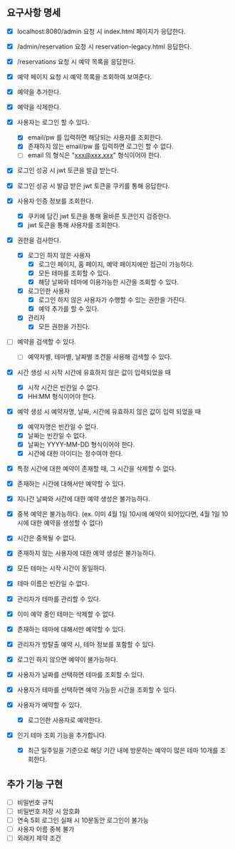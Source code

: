 ## 요구사항 명세

- [x] localhost:8080/admin 요청 시 index.html 페이지가 응답한다.
- [x] /admin/reservation 요청 시 reservation-legacy.html 응답한다.
- [x] /reservations 요청 시 예약 목록을 응답한다.
- [x] 예약 페이지 요청 시 예약 목록을 조회하여 보여준다.
- [x] 예약을 추가한다.
- [x] 예약을 삭제한다.

- [x] 사용자는 로그인 할 수 있다.
    - [x] email/pw 를 입력하면 해당되는 사용자를 조회한다.
    - [x] 존재하지 않는 email/pw 를 입력하면 로그인 할 수 없다.
    - [ ] email 의 형식은 "xxx@xxx.xxx" 형식이어야 한다.

- [x] 로그인 성공 시 jwt 토큰을 발급 받는다.
- [x] 로그인 성공 시 발급 받은 jwt 토큰을 쿠키를 통해 응답한다.

- [x] 사용자 인증 정보를 조회한다.
    - [x] 쿠키에 담긴 jwt 토큰을 통해 올바른 토큰인지 검증한다.
    - [x] jwt 토큰을 통해 사용자를 조회한다.

- [x] 권한을 검사한다.
    - [x] 로그인 하지 않은 사용자
        - [x] 로그인 페이지, 홈 페이지, 예약 페이지에만 접근이 가능하다.
        - [x] 모든 테마를 조회할 수 있다.
        - [x] 해당 날짜와 테마에 이용가능한 시간을 조회할 수 있다.
    - [x] 로그인한 사용자
        - [x] 로그인 하지 않은 사용자가 수행할 수 있는 권한을 가진다.
        - [x] 예약 추가를 할 수 있다.
    - [x] 관리자
        - [x] 모든 권한을 가진다.

- [ ] 예약을 검색할 수 있다.
    - [ ] 예약자별, 테마별, 날짜별 조건을 사용해 검색할 수 있다.

- [x] 시간 생성 시 시작 시간에 유효하지 않은 값이 입력되었을 때
    - [x] 시작 시간은 빈칸일 수 없다.
    - [x] HH:MM 형식이어야 한다.

- [x] 예약 생성 시 예약자명, 날짜, 시간에 유효하지 않은 값이 입력 되었을 때
    - [x] 예약자명은 빈칸일 수 없다.
    - [x] 날짜는 빈칸일 수 없다.
    - [x] 날짜는 YYYY-MM-DD 형식이어야 한다.
    - [x] 시간에 대한 아이디는 정수여야 한다.

- [x] 특정 시간에 대한 예약이 존재할 때, 그 시간을 삭제할 수 없다.
- [x] 존재하는 시간에 대해서만 예약할 수 있다.

- [x] 지나간 날짜와 시간에 대한 예약 생성은 불가능하다.
- [x] 중복 예약은 불가능하다. (ex. 이미 4월 1일 10시에 예약이 되어있다면, 4월 1일 10시에 대한 예약을 생성할 수 없다)
- [x] 시간은 중복될 수 없다.

- [x] 존재하지 않는 사용자에 대한 예약 생성은 불가능하다.

- [x] 모든 테마는 시작 시간이 동일하다.
- [x] 테마 이름은 빈칸일 수 없다.
- [x] 관리자가 테마를 관리할 수 있다.
- [x] 이미 예약 중인 테마는 삭제할 수 없다.
- [x] 존재하는 테마에 대해서만 예약할 수 있다.
- [x] 관리자가 방탈출 예약 시, 테마 정보를 포함할 수 있다.

- [x] 로그인 하지 않으면 예약이 불가능하다.
- [x] 사용자가 날짜를 선택하면 테마를 조회할 수 있다.
- [x] 사용자가 테마를 선택하면 예약 가능한 시간을 조회할 수 있다.
- [x] 사용자가 예약할 수 있다.
    - [x] 로그인한 사용자로 예약한다.
- [x] 인기 테마 조회 기능을 추가합니다.
    - [x] 최근 일주일을 기준으로 해당 기간 내에 방문하는 예약이 많은 테마 10개를 조회한다.

## 추가 기능 구현

- [ ] 비밀번호 규칙
- [ ] 비밀번호 저장 시 암호화
- [ ] 연속 5회 로그인 실패 시 10분동안 로그인이 불가능
- [ ] 사용자 이름 중복 불가
- [ ] 외래키 제약 조건
